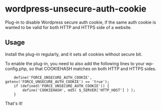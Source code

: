 # wordpress-unsecure-auth-cookie

Plug-in to disable Wordpress secure auth cookie, if the same auth cookie is wanted to be valid for both HTTP and HTTPS side of a website.

## Usage

Install the plug-in regularly, and it sets all cookies without secure bit.

To enable the plug-in, you need to also add the following lines to your wp-config.php, so that COOKIEHASH matches on both HTTP and HTTPS sides.

```
    define('FORCE_UNSECURE_AUTH_COOKIE', getenv('FORCE_UNSECURE_AUTH_COOKIE') == 'true');
    if (defined('FORCE_UNSECURE_AUTH_COOKIE')) {
        define('COOKIEHASH', md5( $_SERVER['HTTP_HOST'] ) );
    }
```

That's it!